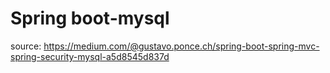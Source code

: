 # Spring boot-mysql

source: https://medium.com/@gustavo.ponce.ch/spring-boot-spring-mvc-spring-security-mysql-a5d8545d837d
 
